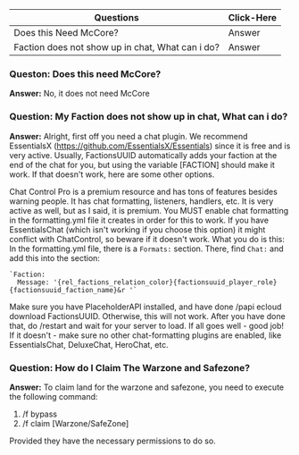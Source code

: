 |Questions| Click-Here|
---|---|
Does this Need McCore?| Answer
Faction does not show up in chat, What can i do?| Answer
### Queston: Does this need McCore?
**Answer:** No, it does not need McCore
### Question: My Faction does not show up in chat, What can i do?
**Answer:**
Alright, first off you need a chat plugin. We recommend EssentialsX (https://github.com/EssentialsX/Essentials) since it is free and is very active. Usually, FactionsUUID automatically adds your faction at the end of the chat for you, but using the variable [FACTION] should make it work. If that doesn't work, here are some other options.

Chat Control Pro is a premium resource and has tons of features besides warning people. It has chat formatting, listeners, handlers, etc. It is very active as well, but as I said, it is premium. You MUST enable chat formatting in the formatting.yml file it creates in order for this to work. If you have EssentialsChat (which isn't working if you choose this option) it might conflict with ChatControl, so beware if it doesn't work.
What you do is this: In the formatting.yml file, there is a `Formats:` section. There, find `Chat:` and add this into the section:

    `Faction:
      Message: '{rel_factions_relation_color}{factionsuuid_player_role}{factionsuuid_faction_name}&r '`

Make sure you have PlaceholderAPI installed, and have done /papi ecloud download FactionsUUID. Otherwise, this will not work. After you have done that, do /restart and wait for your server to load. If all goes well - good job! If it doesn't - make sure no other chat-formatting plugins are enabled, like EssentialsChat, DeluxeChat, HeroChat, etc.

### Question: How do I Claim The Warzone and Safezone?

**Answer:** To claim land for the warzone and safezone, you need to execute the following command:
1. /f bypass
2. /f claim <radius> [Warzone/SafeZone]

Provided they have the necessary permissions to do so.